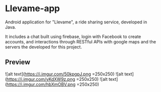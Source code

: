 # Llevame-app

Android application for "Llevame", a ride sharing service, developed in Java.

It includes a chat built using firebase, login with Facebook to create accounts, and interactions through RESTful APIs with google maps and the servers the developed for this project.

## Preview

![alt text](https://i.imgur.com/50kpgpJ.png =250x250)
![alt text](https://i.imgur.com/vKdXW9z.png =250x250)
![alt text](https://i.imgur.com/hbXmOBV.png =250x250)

 